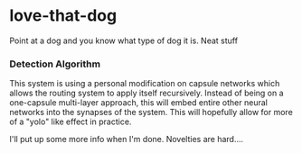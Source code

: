 # love-that-dog
Point at a dog and you know what type of dog it is. Neat stuff

### Detection Algorithm
This system is using a personal modification on capsule networks which allows the routing system to apply itself recursively. Instead of being on a one-capsule multi-layer approach, this will embed entire other neural networks into the synapses of the system. This will hopefully allow for more of a "yolo" like effect in practice.

I'll put up some more info when I'm done. Novelties are hard....
